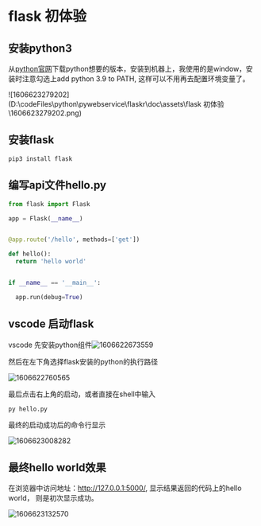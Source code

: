 # flask 初体验

## 安装python3

从[python官网](https://www.python.org/downloads/)下载python想要的版本，安装到机器上，我使用的是window，安装时注意勾选上add python 3.9 to PATH, 这样可以不用再去配置环境变量了。

![1606623279202](D:\codeFiles\python\pywebservice\flaskr\doc\assets\flask 初体验\1606623279202.png)

## 安装flask 

```shell
pip3 install flask
```

## 编写api文件hello.py

```python
from flask import Flask

app = Flask(__name__)


@app.route('/hello', methods=['get'])

def hello():
  return 'hello world'


if __name__ == '__main__':

  app.run(debug=True)
```



## vscode 启动flask

vscode 先安装python组件![1606622673559](C:\Users\alvin\AppData\Roaming\Typora\typora-user-images\1606622673559.png)

然后在左下角选择flask安装的python的执行路径

![1606622760565](C:\Users\alvin\AppData\Roaming\Typora\typora-user-images\1606622760565.png)

最后点击右上角的启动，或者直接在shell中输入

```
py hello.py
```

最终的启动成功后的命令行显示

![1606623008282](C:\Users\alvin\AppData\Roaming\Typora\typora-user-images\1606623008282.png)

## 最终hello world效果

在浏览器中访问地址：http://127.0.0.1:5000/, 显示结果返回的代码上的hello world， 则是初次显示成功。

![1606623132570](C:\Users\alvin\AppData\Roaming\Typora\typora-user-images\1606623132570.png)